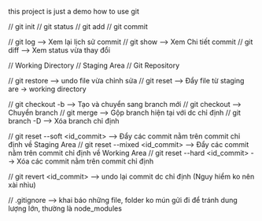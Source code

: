 this project is just a demo how to use git

// git init
// git status
// git add
// git commit

// git log  --> Xem lại lịch sử commit
// git show --> Xem Chi tiết commit
// git diff --> Xem status vừa thay đổi

// Working Directory
// Staging Area
// Git Repository

// git restore <file> --> undo file vừa chỉnh sửa
// git reset <file> --> Đẩy file từ staging are -> working directory

// git checkout -b <branch> --> Tạo và chuyển sang branch mới
// git checkout <branch> --> Chuyển branch
// git merge <branch> --> Gộp branch hiện tại với <branch> dc chỉ định
// git branch -D <branch> --> Xóa branch chỉ định

// git reset --soft <id_commit> --> Đẩy các commit nằm trên commit chỉ định về Staging Area
// git reset --mixed <id_commit> --> Đẩy các commit nằm trên commit chỉ định về Working Area
// git reset --hard <id_commit> --> Xóa các commit nằm trên commit chỉ định

// git revert <id_commit> --> undo lại commit dc chỉ định (Nguy hiểm ko nên xài nhìu)

// .gitignore --> khai báo những file, folder ko mún gửi đi để tránh dung lượng lớn, thường là node_modules